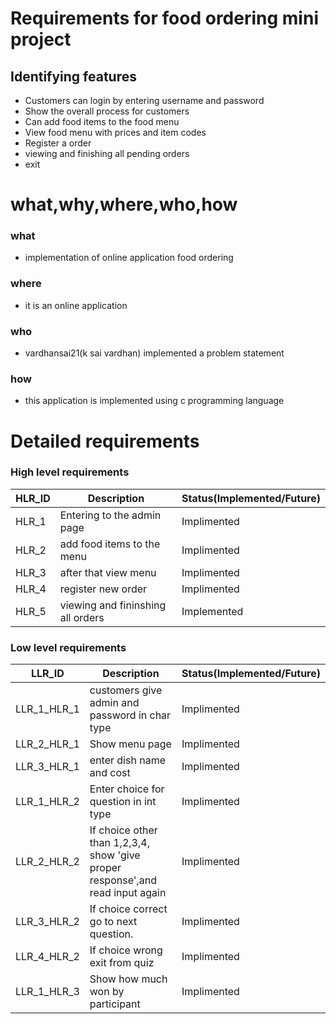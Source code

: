 # Requirements for food ordering mini project #
## Identifying features ##
* Customers can login by entering username and password 
* Show the overall process for customers 
* Can add food items to the food menu 
* View food menu with prices and item codes 
* Register a order 
* viewing and finishing all pending orders 
* exit 

# what,why,where,who,how #
### what ###
* implementation of online application food ordering 
### where ###
* it is an online application 
### who ###
* vardhansai21(k sai vardhan) implemented a problem statement
### how ###
* this application is implemented using c programming language 

# Detailed requirements #
### High level requirements ###
| HLR_ID |        Description          | Status(Implemented/Future) |
| -------|-----------------------------|----------------------------|
| HLR_1  | Entering to the  admin page | Implimented                |
| HLR_2  | add food items to the menu  | Implimented                |
| HLR_3	 | after that view menu        | Implimented                |
| HLR_4	 | register new order          | Implimented                |
| HLR_5  | viewing and fininshing all orders | Implemented          |

### Low level requirements ###
|LLR_ID|Description|Status(Implemented/Future)|
|----|----|----|
|LLR_1_HLR_1|	customers give admin and password in char type|Implimented|
|LLR_2_HLR_1|	Show menu page|Implimented|
|LLR_3_HLR_1| enter dish name and cost|Implimented|
|LLR_1_HLR_2|	Enter choice for question in int type|Implimented|
|LLR_2_HLR_2| If choice other than 1,2,3,4, show 'give proper response',and read input again|Implimented|
|LLR_3_HLR_2|	If choice correct go to next question.|Implimented|
|LLR_4_HLR_2|	If choice wrong exit from quiz|Implimented|
|LLR_1_HLR_3| Show how much won by participant|Implimented|
